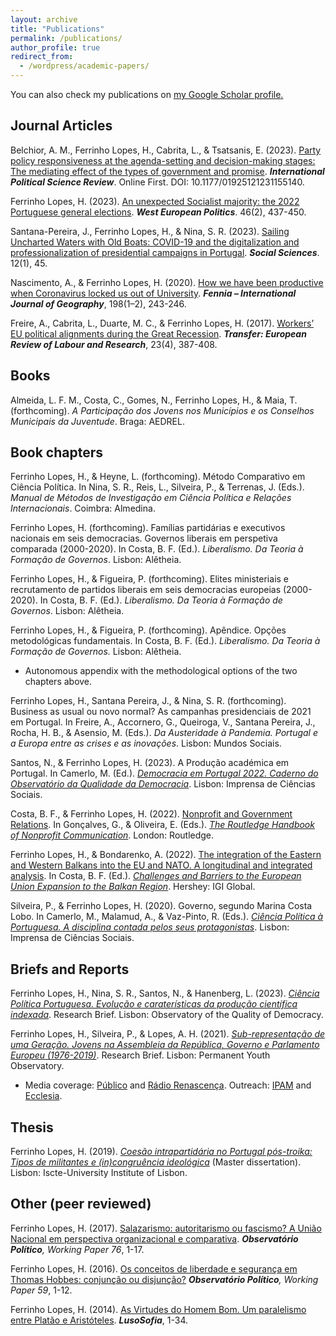 ```yaml
---
layout: archive
title: "Publications"
permalink: /publications/
author_profile: true
redirect_from: 
  - /wordpress/academic-papers/
---
```


You can also check my publications on <u><a href="https://scholar.google.pt/citations?user=vK-y0CYAAAAJ&hl=pt-PT">my Google Scholar profile</a>.</u>

## Journal Articles

Belchior, A. M., Ferrinho Lopes, H., Cabrita, L., & Tsatsanis, E. (2023). [Party policy responsiveness at the agenda-setting and decision-making stages: The mediating effect of the types of government and promise](https://journals.sagepub.com/doi/pdf/10.1177/01925121231155140). <b><i>International Political Science Review</i></b>. Online First. DOI: 10.1177/01925121231155140.

Ferrinho Lopes, H. (2023). [An unexpected Socialist majority: the 2022 Portuguese general elections](https://www.tandfonline.com/doi/pdf/10.1080/01402382.2022.2070983?casa_token=LcYisGvvnAgAAAAA:crAT_E-1iAN4OAOFmhm-S3WVaQplB5ayAlIESzTYBNLhh7yegYlg9JL5K7w0uOAvdUJYpASwsS0Lwg). <b><i>West European Politics</i></b>. 46(2), 437-450.

Santana-Pereira, J., Ferrinho Lopes, H., & Nina, S. R. (2023). [Sailing Uncharted Waters with Old Boats: COVID-19 and the digitalization and professionalization of presidential campaigns in Portugal](https://www.mdpi.com/2076-0760/12/1/45). <b><i>Social Sciences</i></b>. 12(1), 45.

Nascimento, A., & Ferrinho Lopes, H. (2020). [How we have been productive when Coronavirus locked us out of University](https://repositorio.ul.pt/bitstream/10451/45557/1/ICS_ANascimento_How.pdf). <b><i>Fennia – International Journal of Geography</i></b>, 198(1–2), 243-246.

Freire, A., Cabrita, L., Duarte, M. C., & Ferrinho Lopes, H. (2017). [Workers’ EU political alignments during the Great Recession](https://journals.sagepub.com/doi/10.1177/1024258917696239). <b><i>Transfer: European Review of Labour and Research</i></b>, 23(4), 387-408.


## Books

Almeida, L. F. M., Costa, C., Gomes, N., Ferrinho Lopes, H., & Maia, T. (forthcoming). <i>A Participação dos Jovens nos Municípios e os Conselhos Municipais da Juventude</i>. Braga: AEDREL.


## Book chapters

Ferrinho Lopes, H., & Heyne, L. (forthcoming). Método Comparativo em Ciência Política. In Nina, S. R., Reis, L., Silveira, P., & Terrenas, J. (Eds.). <i>Manual de Métodos de Investigação em Ciência Política e Relações Internacionais</i>. Coimbra: Almedina.

Ferrinho Lopes, H. (forthcoming). Famílias partidárias e executivos nacionais em seis democracias. Governos liberais em perspetiva comparada (2000-2020). In Costa, B. F. (Ed.). <i>Liberalismo. Da Teoria à Formação de Governos</i>. Lisbon: Alêtheia.

Ferrinho Lopes, H., & Figueira, P. (forthcoming). Elites ministeriais e recrutamento de partidos liberais em seis democracias europeias (2000-2020). In Costa, B. F. (Ed.). <i>Liberalismo. Da Teoria à Formação de Governos</i>. Lisbon: Alêtheia.

Ferrinho Lopes, H., & Figueira, P. (forthcoming). Apêndice. Opções metodológicas fundamentais. In Costa, B. F. (Ed.). <i>Liberalismo. Da Teoria à Formação de Governos.</i> Lisbon: Alêtheia.
* Autonomous appendix with the methodological options of the two chapters above.

Ferrinho Lopes, H., Santana Pereira, J., & Nina, S. R. (forthcoming). Business as usual ou novo normal? As campanhas presidenciais de 2021 em Portugal. In Freire, A., Accornero, G., Queiroga, V., Santana Pereira, J., Rocha, H. B., & Asensio, M. (Eds.). <i>Da Austeridade à Pandemia. Portugal e a Europa entre as crises e as inovações</i>. Lisbon: Mundos Sociais.

Santos, N., & Ferrinho Lopes, H. (2023). A Produção académica em Portugal. In Camerlo, M. (Ed.). <i>[Democracia em Portugal 2022. Caderno do Observatório da Qualidade da Democracia](https://www.ics.ulisboa.pt/livros/democracia-em-portugal-2022)</i>. Lisbon: Imprensa de Ciências Sociais.

Costa, B. F., & Ferrinho Lopes, H. (2022). [Nonprofit and Government Relations](https://www.taylorfrancis.com/chapters/edit/10.4324/9781003170563-18/nonprofit-government-relations-bruno-ferreira-costa-hugo-ferrinho-lopes?context=ubx&refId=e7773832-d07f-49c1-99e2-9634eed1fd0d). In Gonçalves, G., & Oliveira, E. (Eds.). <i>[The Routledge Handbook of Nonprofit Communication](https://www.routledge.com/The-Routledge-Handbook-of-Nonprofit-Communication/Goncalves-Oliveira/p/book/9780367771775)</i>. London: Routledge.

Ferrinho Lopes, H., & Bondarenko, A. (2022). [The integration of the Eastern and Western Balkans into the EU and NATO. A longitudinal and integrated analysis](https://www.igi-global.com/chapter/the-integration-of-the-eastern-and-western-balkans-into-the-eu-and-nato/295606). In Costa, B. F. (Ed.). <i>[Challenges and Barriers to the European Union Expansion to the Balkan Region](https://www.igi-global.com/book/challenges-barriers-european-union-expansion/275497)</i>. Hershey: IGI Global.

Silveira, P., & Ferrinho Lopes, H. (2020). Governo, segundo Marina Costa Lobo. In Camerlo, M., Malamud, A., & Vaz-Pinto, R. (Eds.). <i>[Ciência Política à Portuguesa. A disciplina contada pelos seus protagonistas](https://repositorio.ul.pt/bitstream/10451/47033/1/ICS_MCamerlo_Ciencia.pdf)</i>. Lisbon: Imprensa de Ciências Sociais.


## Briefs and Reports

Ferrinho Lopes, H., Nina, S. R., Santos, N., & Hanenberg, L. (2023). <i>[Ciência Política Portuguesa. Evolução e caraterísticas da produção científica indexada](https://oqd.ics.ulisboa.pt/webwp/wp-content/uploads/2023/01/2023-Research-Brief-OQD-1.pdf)</i>. Research Brief. Lisbon: Observatory of the Quality of Democracy.

Ferrinho Lopes, H., Silveira, P., & Lopes, A. H. (2021). <i>[Sub-representação de uma Geração. Jovens na Assembleia da República, Governo e Parlamento Europeu (1976-2019)](https://www.opj.ics.ulisboa.pt/wp-content/uploads/ICS-Policy-Brief-2021.pdf)</i>. Research Brief. Lisbon: Permanent Youth Observatory.
* Media coverage: [Público](https://www.publico.pt/2022/11/28/politica/noticia/aqui-ninguem-tweetou-debate-jovens-mostraram-querem-participar-2029537) and [Rádio Renascença](https://rr.sapo.pt/especial%5C/politica/2022/01/27/pedro-silveira-os-governos-nao-podem-ser-um-one-man-show/269893/). Outreach: [IPAM](https://www.ipam.pt/blog/participacao-jovem-na-era-digital/) and [Ecclesia](https://agencia.ecclesia.pt/portal/ha-uma-sub-representacao-cronica-das-novas-geracoes-na-politica-rita-saias/).


## Thesis

Ferrinho Lopes, H. (2019). <i>[Coesão intrapartidária no Portugal pós-troika: Tipos de militantes e (in)congruência ideológica](https://www.researchgate.net/publication/337797732_Coesao_intrapartidaria_no_Portugal_pos-troika_tipos_de_militantes_e_incongruencia_ideologica)</i> (Master dissertation). Lisbon: Iscte-University Institute of Lisbon.


## Other (peer reviewed)

Ferrinho Lopes, H. (2017). [Salazarismo: autoritarismo ou fascismo? A União Nacional em perspectiva organizacional e comparativa](http://www.observatoriopolitico.pt/wp-content/uploads/2017/11/WP_76_HL.pdf). <b><i>Observatório Político</b>, Working Paper 76</i>, 1-17.

Ferrinho Lopes, H. (2016). [Os conceitos de liberdade e segurança em Thomas Hobbes: conjunção ou disjunção?](http://www.observatoriopolitico.pt/wp-content/uploads/2016/03/WP_59_HFL.pdf) <i><b>Observatório Político</b>, Working Paper 59</i>, 1-12.

Ferrinho Lopes, H. (2014). [As Virtudes do Homem Bom. Um paralelismo entre Platão e Aristóteles](http://www.lusosofia.net/textos/20140517-lopes_hugo_2014_virtudes_homem_bom.pdf). <b><i>LusoSofia</i></b>, 1-34.


